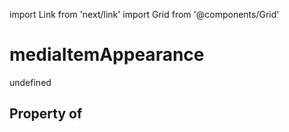 import Link from 'next/link'
import Grid from '@components/Grid'

# mediaItemAppearance

undefined

## Property of




